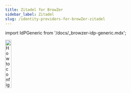 ```yaml
---
title: Zitadel for BrowZer
sidebar_label: Zitadel
slug: /identity-providers-for-browZer-zitadel
---
```


import IdPGeneric from '/docs/_browzer-idp-generic.mdx';

<head>
  <title>Zitadel for OpenZiti BrowZer</title>
  <meta
    name="description"
    content="How to configure Zitadel for OpenZiti BrowZer."
  />
</head>

<img src="/icons/logo-zitadel.png" alt="How to configure Zitadel for OpenZiti BrowZer" width="20%"/>

<IdPGeneric />

